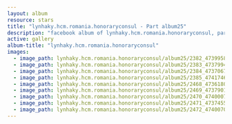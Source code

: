 ```yaml
---
layout: album
resource: stars
title: "lynhaky.hcm.romania.honoraryconsul - Part album25"
description: "facebook album of lynhaky.hcm.romania.honoraryconsul, part album25."
active: gallery
album-title: "lynhaky.hcm.romania.honoraryconsul"
images:
  - image_path: lynhaky.hcm.romania.honoraryconsul/album25/2382_473995892_1148294866654472_7359305942684136212_n.jpg
  - image_path: lynhaky.hcm.romania.honoraryconsul/album25/2383_473799439_1148294999987792_4524571677325320339_n.jpg
  - image_path: lynhaky.hcm.romania.honoraryconsul/album25/2384_473706723_1148294986654460_2493193034572462117_n.jpg
  - image_path: lynhaky.hcm.romania.honoraryconsul/album25/2385_474174619_1148295023321123_3596094003081854669_n.jpg
  - image_path: lynhaky.hcm.romania.honoraryconsul/album25/2468_473618075_1147981556685803_2345793153711557444_n.jpg
  - image_path: lynhaky.hcm.romania.honoraryconsul/album25/2469_473790175_1147981826685776_1587599374648258686_n.jpg
  - image_path: lynhaky.hcm.romania.honoraryconsul/album25/2470_474000733_1147981986685760_3770350564662450128_n.jpg
  - image_path: lynhaky.hcm.romania.honoraryconsul/album25/2471_473745595_1147981920019100_6168979348018134628_n.jpg
  - image_path: lynhaky.hcm.romania.honoraryconsul/album25/2472_474007039_1147981800019112_2637952417880558189_n.jpg
---
```

